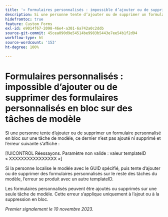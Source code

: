 ```yaml
---
title: '« Formulaires personnalisés : impossible d’ajouter ou de supprimer des formulaires personnalisés en masse sur des tâches de modèle »'
description: Si une personne tente d’ajouter ou de supprimer un formulaire personnalisé en bloc sur une tâche de modèle, ce dernier n’est pas ajouté ni supprimé et une erreur s’affiche.
hidefromtoc: true
feature: Custom Forms
exl-id: e9014f67-2098-46e4-a301-6a742a0c2ddb
source-git-commit: 45cea090d9e54514be9983b5443e7ee54b1f2d94
workflow-type: ht
source-wordcount: '153'
ht-degree: 100%

---
```


# Formulaires personnalisés : impossible d’ajouter ou de supprimer des formulaires personnalisés en bloc sur des tâches de modèle

Si une personne tente d’ajouter ou de supprimer un formulaire personnalisé en bloc sur une tâche de modèle, ce dernier n’est pas ajouté ni supprimé et l’erreur suivante s’affiche :

[!UICONTROL Réessayons. Paramètre non valide : valeur templateID « XXXXXXXXXXXXXXXX »]

Si la personne localise le modèle avec le GUID spécifié, puis tente d’ajouter ou de supprimer des formulaires personnalisés sur le reste des tâches du modèle, l’erreur se produit avec un autre templateID.

Les formulaires personnalisés peuvent être ajoutés ou supprimés sur une seule tâche de modèle. Cette erreur s’applique uniquement à l’ajout ou à la suppression en bloc.

_Premier signalement le 10 novembre 2023._
